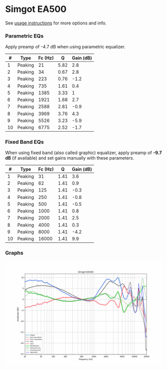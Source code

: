 # Simgot EA500
See [usage instructions](https://github.com/jaakkopasanen/AutoEq#usage) for more options and info.

### Parametric EQs
Apply preamp of -4.7 dB when using parametric equalizer.

|   # | Type    |   Fc (Hz) |    Q |   Gain (dB) |
|-----|---------|-----------|------|-------------|
|   1 | Peaking |        21 | 5.82 |         2.8 |
|   2 | Peaking |        34 | 0.67 |         2.8 |
|   3 | Peaking |       223 | 0.76 |        -1.2 |
|   4 | Peaking |       735 | 1.61 |         0.4 |
|   5 | Peaking |      1385 | 3.33 |         1   |
|   6 | Peaking |      1921 | 1.68 |         2.7 |
|   7 | Peaking |      2588 | 2.81 |        -0.9 |
|   8 | Peaking |      3969 | 3.76 |         4.3 |
|   9 | Peaking |      5526 | 3.23 |        -5.9 |
|  10 | Peaking |      6775 | 2.52 |        -1.7 |

### Fixed Band EQs
When using fixed band (also called graphic) equalizer, apply preamp of **-9.7 dB** (if available) and set gains manually with these parameters.

|   # | Type    |   Fc (Hz) |    Q |   Gain (dB) |
|-----|---------|-----------|------|-------------|
|   1 | Peaking |        31 | 1.41 |         3.6 |
|   2 | Peaking |        62 | 1.41 |         0.9 |
|   3 | Peaking |       125 | 1.41 |        -0.3 |
|   4 | Peaking |       250 | 1.41 |        -0.8 |
|   5 | Peaking |       500 | 1.41 |        -0.5 |
|   6 | Peaking |      1000 | 1.41 |         0.8 |
|   7 | Peaking |      2000 | 1.41 |         2.5 |
|   8 | Peaking |      4000 | 1.41 |         0.3 |
|   9 | Peaking |      8000 | 1.41 |        -4.2 |
|  10 | Peaking |     16000 | 1.41 |         9.9 |

### Graphs
![](./Simgot%20EA500.png)
